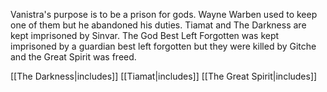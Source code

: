 Vanistra's purpose is to be a prison for gods.
Wayne Warben used to keep one of them but he abandoned his duties.
Tiamat and The Darkness are kept imprisoned by Sinvar.
The God Best Left Forgotten was kept imprisoned by a guardian best left forgotten but they were killed by Gitche and the Great Spirit was freed.


[[The Darkness|includes]] [[Tiamat|includes]] [[The Great Spirit|includes]]
